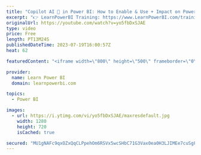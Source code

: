 ```yaml
---
title: "Copilot AI 🤖 in Power BI: How to Enable & Use + Impact on Power BI Professionals 🤔"
excerpt: "👉 LearnPowerBI Training: https://www.LearnPowerBI.com/training 👉 Power BI Consultant Launchpad 🚀: https://web.learnpowerbi.com/consultant-launchpad/ 👉 Power BI Consultant Program: https://www.LearnPowerBI.com/pro Let me show you how you can enable and use the very exciting copilot AI technology within"
originalUrl: https://youtube.com/watch?v=yo5fbDxSJAE
type: video
price: Free
length: PT13M24S
publishedDateTime: 2023-07-19T16:00:57Z
heat: 62

featuredContent: "<iframe width=\"800\" height=\"500\" frameborder=\"0\" src=\"https://www.youtube.com/embed/yo5fbDxSJAE\" allow=\"accelerometer; autoplay; encrypted-media; gyroscope; picture-in-picture\" allowfullscreen></iframe>"

provider:
  name: Learn Power BI
  domain: learnpowerbi.com

topics:
  - Power BI

images:
  - url: https://i.ytimg.com/vi/yo5fbDxSJAE/maxresdefault.jpg
    width: 1280
    height: 720
    isCached: true

secured: "MU1gNAFc9qxOZxQqCLPpehOm6RSVx5wcSHbC71G3Vax0ea0H3LJIMEe7cuSgFmMtyHUMyRcPrAsGwebTK74GDipwespVjvEi512Y+ezknajymtGqrMUbEJ9KowXhBlZ4ZByFP+T4PdxfJPWF0qHv0aZ6ivdo/MX6X5ozJfjs+Z4UK7v4EXuUT/9fw42bFsJiVivPjoDQtGlWdySbfliJn0ASkGKo+2HhNqGcfzfOmC6nBgbtbfRBu56i/RkZCsVa/fvFj7WH439nOhviS3FZJPcCpa/eDJ/fUF6vsxQptEL97ktElWvXB/J8oxqF9+op4W4tfcgJJOkUH2C0htCLkL1kmtnWwaccQozbr215yvKSuFVXW78QRo2lwZcxP6IDncBD7aYXSYhK1VIyku1Sh7iCEgDY8wnvp2uCWZwCSdA=;cXJu+34WLNHs+sc/nssshQ=="
---
```


